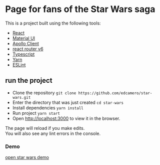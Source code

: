 # Page for fans of the Star Wars saga

This is a project built using the following tools:
- [React](https://es.reactjs.org/)
- [Material UI](https://mui.com/)
- [Apollo Client](https://www.apollographql.com/docs/react/)
- [react router v6](https://reactrouter.com/docs/en/v6/getting-started/overview)
- [Typescript](https://www.typescriptlang.org/)
- [Yarn](https://yarnpkg.com/)
- [ESLint](https://eslint.org/)

## run the project

- Clone the repository `git clone https://github.com/edcamero/star-wars.git`
- Enter the directory that was just created `cd star-wars`
- Install dependencies `yarn install`
- Run project `yarn start`
- Open [http://localhost:3000](http://localhost:3000) to view it in the browser.

The page will reload if you make edits.\
You will also see any lint errors in the console.

### Demo 

[open star wars demo](https://edcamero.github.io/star-wars)
